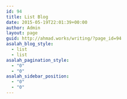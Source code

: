```yaml
---
id: 94
title: List Blog
date: 2015-05-19T22:01:39+00:00
author: Admin
layout: page
guid: http://ahmad.works/writing/?page_id=94
asalah_blog_style:
  - list
  - list
asalah_pagination_style:
  - "0"
  - "0"
asalah_sidebar_position:
  - "0"
  - "0"
---
```

